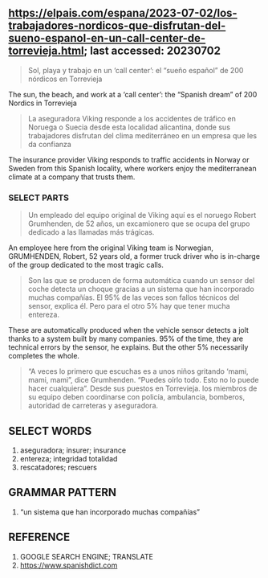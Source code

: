 ## https://elpais.com/espana/2023-07-02/los-trabajadores-nordicos-que-disfrutan-del-sueno-espanol-en-un-call-center-de-torrevieja.html; last accessed: 20230702

> Sol, playa y trabajo en un ‘call center’: el “sueño español” de 200 nórdicos en Torrevieja

The sun, the beach, and work at a ‘call center’: the “Spanish dream” of 200 Nordics in Torrevieja

> La aseguradora Viking responde a los accidentes de tráfico en Noruega o Suecia desde esta localidad alicantina, donde sus trabajadores disfrutan del clima mediterráneo en un empresa que les da confianza

The insurance provider Viking responds to traffic accidents in Norway or Sweden from this Spanish locality, where workers enjoy the mediterranean climate at a company that trusts them.

### SELECT PARTS

> Un empleado del equipo original de Viking aquí es el noruego Robert Grumhenden, de 52 años, un excamionero que se ocupa del grupo dedicado a las llamadas más trágicas. 

An employee here from the original Viking team is Norwegian, GRUMHENDEN, Robert, 52 years old, a former truck driver who is in-charge of the group dedicated to the most tragic calls.

> Son las que se producen de forma automática cuando un sensor del coche detecta un choque gracias a un sistema que han incorporado muchas compañías. El 95% de las veces son fallos técnicos del sensor, explica él. Pero para el otro 5% hay que tener mucha entereza. 

These are automatically produced when the vehicle sensor detects a jolt thanks to a system built by many companies. 95% of the time, they are technical errors by the sensor, he explains. But the other 5% necessarily completes the whole.

> “A veces lo primero que escuchas es a unos niños gritando ‘mami, mami, mami”, dice Grumhenden. “Puedes oírlo todo. Esto no lo puede hacer cualquiera”. Desde sus puestos en Torrevieja. los miembros de su equipo deben coordinarse con policía, ambulancia, bomberos, autoridad de carreteras y aseguradora.


## SELECT WORDS

1. aseguradora; insurer; insurance
2. entereza; integridad totalidad
3. rescatadores; rescuers

## GRAMMAR PATTERN

1. “un sistema que han incorporado muchas compañías”

## REFERENCE

1. GOOGLE SEARCH ENGINE; TRANSLATE
2. https://www.spanishdict.com

